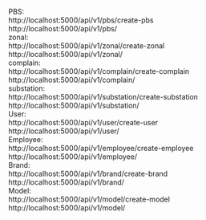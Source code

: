 PBS:<br>
http://localhost:5000/api/v1/pbs/create-pbs<br>
http://localhost:5000/api/v1/pbs/<br>
zonal:<br>
http://localhost:5000/api/v1/zonal/create-zonal<br>
http://localhost:5000/api/v1/zonal/<br>
complain:<br>
http://localhost:5000/api/v1/complain/create-complain<br>
http://localhost:5000/api/v1/complain/<br>
substation:<br>
http://localhost:5000/api/v1/substation/create-substation<br>
http://localhost:5000/api/v1/substation/<br>
User:<br>
http://localhost:5000/api/v1/user/create-user<br>
http://localhost:5000/api/v1/user/<br>
Employee:<br>
http://localhost:5000/api/v1/employee/create-employee<br>
http://localhost:5000/api/v1/employee/<br>
Brand:<br>
http://localhost:5000/api/v1/brand/create-brand<br>
http://localhost:5000/api/v1/brand/<br>
Model:<br>
http://localhost:5000/api/v1/model/create-model<br>
http://localhost:5000/api/v1/model/<br>

